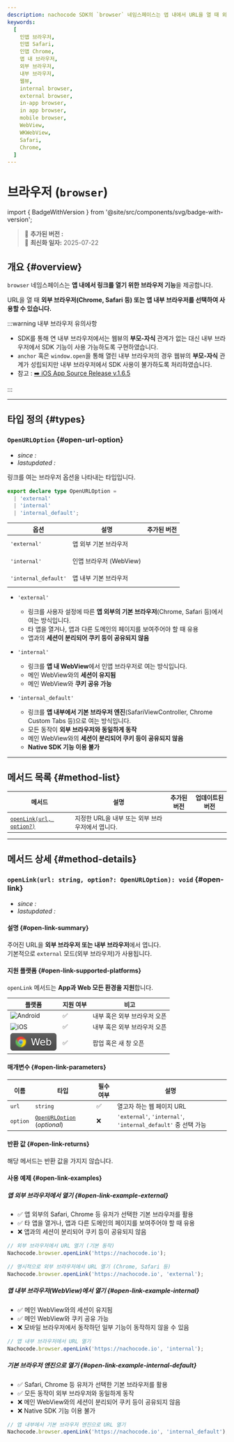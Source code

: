 ```yaml
---
description: nachocode SDK의 `browser` 네임스페이스는 앱 내에서 URL을 열 때 외부 또는 내부 브라우저를 선택하여 열 수 있는 기능을 제공합니다.
keywords:
  [
    인앱 브라우저,
    인앱 Safari,
    인앱 Chrome,
    앱 내 브라우저,
    외부 브라우저,
    내부 브라우저,
    웹뷰,
    internal browser,
    external browser,
    in-app browser,
    in app browser,
    mobile browser,
    WebView,
    WKWebView,
    Safari,
    Chrome,
  ]
---
```


# 브라우저 (`browser`)

import { BadgeWithVersion } from '@site/src/components/svg/badge-with-version';

> 🚀 **추가된 버전 :** <BadgeWithVersion type="SDK" version="v1.0.3" link="/docs/releases/v1/sdk/release-v-1-0-3" /> <BadgeWithVersion type="Android" version="v1.1.0" link="/docs/releases/v1/app-source/android/release-v-1-1-0" /> <BadgeWithVersion type="iOS" version="v1.1.0" link="/docs/releases/v1/app-source/ios/release-v-1-1-0" />  
> 🔔 **최신화 일자:** 2025-07-22

## **개요** {#overview}

`browser` 네임스페이스는 **앱 내에서 링크를 열기 위한 브라우저 기능**을 제공합니다.

URL을 열 때 **외부 브라우저(Chrome, Safari 등) 또는 앱 내부 브라우저를 선택하여 사용할 수 있습니다.**

:::warning 내부 브라우저 유의사항

- SDK를 통해 연 내부 브라우저에서는 웹뷰의 **부모-자식** 관계가 없는 대신 내부 브라우저에서 SDK 기능이 사용 가능하도록 구현하였습니다.
- `anchor` 혹은 `window.open`을 통해 열린 내부 브라우저의 경우 웹뷰의 **부모-자식** 관계가 성립되지만 내부 브라우저에서 SDK 사용이 불가하도록 처리하였습니다.
- 참고 : [➡️ iOS App Source Release v.1.6.5](/docs/releases/v1/app-source/ios/release-v-1-6-5)

:::

---

## **타입 정의** {#types}

### **`OpenURLOption`** {#open-url-option}

- _since :_ <BadgeWithVersion type="SDK" version="v1.0.3" link="/docs/releases/v1/sdk/release-v-1-0-3" />
- _lastupdated :_ <BadgeWithVersion type="SDK" version="v1.6.3" link="/docs/releases/v1/sdk/release-v-1-6-3" />

링크를 여는 브라우저 옵션을 나타내는 타입입니다.

```typescript
export declare type OpenURLOption =
  | 'external'
  | 'internal'
  | 'internal_default';
```

| 옵션                 | 설명                    | 추가된 버전                                                                                                                                                                                                                                                                                                                          |
| -------------------- | ----------------------- | ------------------------------------------------------------------------------------------------------------------------------------------------------------------------------------------------------------------------------------------------------------------------------------------------------------------------------------ |
| `'external'`         | 앱 외부 기본 브라우저   | <BadgeWithVersion type="SDK" version="v1.0.3" link="/docs/releases/v1/sdk/release-v-1-0-3" /> <br/><BadgeWithVersion type="Android" version="v1.1.0" link="/docs/releases/v1/app-source/android/release-v-1-1-0" /> <br/><BadgeWithVersion type="iOS" version="v1.1.0" link="/docs/releases/v1/app-source/ios/release-v-1-1-0" />    |
| `'internal'`         | 인앱 브라우저 (WebView) | <BadgeWithVersion type="SDK" version="v1.0.3" link="/docs/releases/v1/sdk/release-v-1-0-3" /> <br/><BadgeWithVersion type="Android" version="v1.1.0" link="/docs/releases/v1/app-source/android/release-v-1-1-0" /> <br/><BadgeWithVersion type="iOS" version="v1.1.0" link="/docs/releases/v1/app-source/ios/release-v-1-1-0" />    |
| `'internal_default'` | 앱 내부 기본 브라우저   | <BadgeWithVersion type="SDK" version="v1.6.3" link="/docs/releases/v1/sdk/release-v-1-6-3" /> <br/> <BadgeWithVersion type="Android" version="v1.6.9" link="/docs/releases/v1/app-source/android/release-v-1-6-8" /> <br/> <BadgeWithVersion type="iOS" version="v1.6.10" link="/docs/releases/v1/app-source/ios/release-v-1-6-9" /> |

- `'external'`

  - 링크를 사용자 설정에 따른 **앱 외부의 기본 브라우저**(Chrome, Safari 등)에서 여는 방식입니다.
  - 타 앱을 열거나, 앱과 다른 도메인의 페이지를 보여주어야 할 때 유용
  - 앱과의 **세션이 분리되어 쿠키 등이 공유되지 않음**

- `'internal'`

  - 링크를 **앱 내 WebView**에서 인앱 브라우저로 여는 방식입니다.
  - 메인 WebView와의 **세션이 유지됨**
  - 메인 WebView와 **쿠키 공유 가능**

- `'internal_default'`

  - 링크를 **앱 내부에서 기본 브라우저 엔진**(SafariViewController, Chrome Custom Tabs 등)으로 여는 방식입니다.
  - 모든 동작이 **외부 브라우저와 동일하게 동작**
  - 메인 WebView와의 **세션이 분리되어 쿠키 등이 공유되지 않음**
  - **Native SDK 기능 이용 불가**

---

## **메서드 목록** {#method-list}

| 메서드                                 | 설명                                             | 추가된 버전                                                                                   | 업데이트된 버전                                                                               |
| -------------------------------------- | ------------------------------------------------ | --------------------------------------------------------------------------------------------- | --------------------------------------------------------------------------------------------- |
| [`openLink(url, option?)`](#open-link) | 지정한 URL을 내부 또는 외부 브라우저에서 엽니다. | <BadgeWithVersion type="SDK" version="v1.0.3" link="/docs/releases/v1/sdk/release-v-1-0-3" /> | <BadgeWithVersion type="SDK" version="v1.6.3" link="/docs/releases/v1/sdk/release-v-1-6-3" /> |

---

## **메서드 상세** {#method-details}

### **`openLink(url: string, option?: OpenURLOption): void`** {#open-link}

- _since :_ <BadgeWithVersion type="SDK" version="v1.0.3" link="/docs/releases/v1/sdk/release-v-1-0-3" />
- _lastupdated :_ <BadgeWithVersion type="SDK" version="v1.6.3" link="/docs/releases/v1/sdk/release-v-1-6-3" />

#### 설명 {#open-link-summary}

주어진 URL을 **외부 브라우저 또는 내부 브라우저**에서 엽니다.  
기본적으로 `external` 모드(외부 브라우저)가 사용됩니다.

#### 지원 플랫폼 {#open-link-supported-platforms}

`openLink` 메서드는 **App과 Web 모든 환경을 지원**합니다.

| 플랫폼                                                             | 지원 여부 | 비고                         |
| ------------------------------------------------------------------ | --------- | ---------------------------- |
| ![Android](https://img.shields.io/badge/Android-gray?logo=android) | ✅        | 내부 혹은 외부 브라우저 오픈 |
| ![iOS](https://img.shields.io/badge/iOS-gray?logo=apple)           | ✅        | 내부 혹은 외부 브라우저 오픈 |
| ![Web](/img/docs/chrome-badge.svg)                                 | ✅        | 팝업 혹은 새 창 오픈         |

#### 매개변수 {#open-link-parameters}

| 이름     | 타입                                             | 필수 여부 | 설명                                                          |
| -------- | ------------------------------------------------ | --------- | ------------------------------------------------------------- |
| `url`    | `string`                                         | ✅        | 열고자 하는 웹 페이지 URL                                     |
| `option` | [`OpenURLOption`](#open-url-option) (_optional_) | ❌        | `'external'`, `'internal'`, `'internal_default'` 중 선택 가능 |

#### 반환 값 {#open-link-returns}

해당 메서드는 반환 값을 가지지 않습니다.

#### 사용 예제 {#open-link-examples}

##### 앱 외부 브라우저에서 열기 {#open-link-example-external}

- ✅ 앱 외부의 Safari, Chrome 등 유저가 선택한 기본 브라우저를 활용
- ✅ 타 앱을 열거나, 앱과 다른 도메인의 페이지를 보여주어야 할 때 유용
- ❌ 앱과의 세션이 분리되어 쿠키 등이 공유되지 않음

```javascript
// 외부 브라우저에서 URL 열기 (기본 동작)
Nachocode.browser.openLink('https://nachocode.io');
```

```javascript
// 명시적으로 외부 브라우저에서 URL 열기 (Chrome, Safari 등)
Nachocode.browser.openLink('https://nachocode.io', 'external');
```

##### 앱 내부 브라우저(WebView)에서 열기 {#open-link-example-internal}

- ✅ 메인 WebView와의 세션이 유지됨
- ✅ 메인 WebView와 쿠키 공유 가능
- ❌ 모바일 브라우저에서 동작하던 일부 기능이 동작하지 않을 수 있음

```javascript
// 앱 내부 브라우저에서 URL 열기
Nachocode.browser.openLink('https://nachocode.io', 'internal');
```

##### 기본 브라우저 엔진으로 열기 {#open-link-example-internal-default}

- ✅ Safari, Chrome 등 유저가 선택한 기본 브라우저를 활용
- ✅ 모든 동작이 외부 브라우저와 동일하게 동작
- ❌ 메인 WebView와의 세션이 분리되어 쿠키 등이 공유되지 않음
- ❌ Native SDK 기능 이용 불가

```javascript
// 앱 내부에서 기본 브라우저 엔진으로 URL 열기
Nachocode.browser.openLink('https://nachocode.io', 'internal_default');
```
